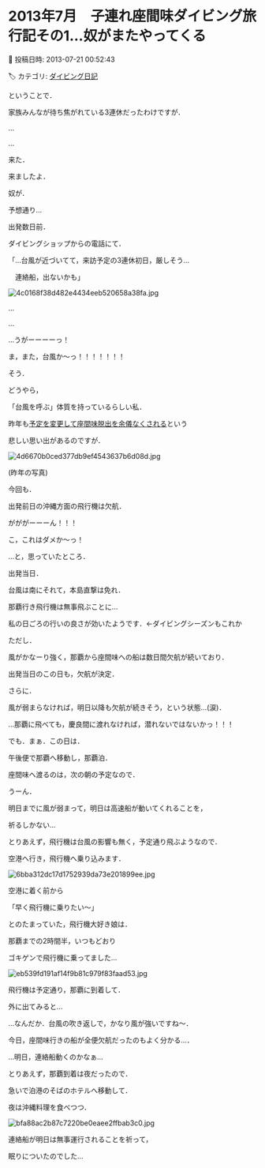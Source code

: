 # 2013年7月　子連れ座間味ダイビング旅行記その1…奴がまたやってくる

📅 投稿日時: 2013-07-21 00:52:43

🏷️ カテゴリ: [ダイビング日記](ce3a7a8d424d112fce83ee85c81a0e344.md)

ということで．


家族みんなが待ち焦がれている3連休だったわけですが．


…


…


来た．


来ましたよ．


奴が．


予想通り…





出発数日前．


ダイビングショップからの電話にて．


「…台風が近づいてて，来訪予定の3連休初日，厳しそう…


　連絡船，出ないかも」




![4c0168f38d482e4434eeb520658a38fa.jpg](images/4c0168f38d482e4434eeb520658a38fa.jpg)




…


…


…うがーーーーっ！


ま，また，台風か～っ！！！！！！！





そう．


どうやら，


「台風を呼ぶ」体質を持っているらしい私．


昨年も[予定を変更して座間味脱出を余儀なくされる](edcda8f84cb51ffcca8cb97912c33cc74.md)という


悲しい思い出があるのですが．




![4d6670b0ced377db9ef4543637b6d08d.jpg](images/4d6670b0ced377db9ef4543637b6d08d.jpg)




(昨年の写真)





今回も．


出発前日の沖縄方面の飛行機は欠航．


がががーーーん！！！


こ，これはダメか～っ！





…と，思っていたところ．


出発当日．


台風は南にそれて，本島直撃は免れ．


那覇行き飛行機は無事飛ぶことに…


私の日ごろの行いの良さが効いたようです．←ダイビングシーズンもこれか





ただし．


風がかなーり強く，那覇から座間味への船は数日間欠航が続いており．


出発当日のこの日も，欠航が決定．


さらに．


風が弱まらなければ，明日以降も欠航が続きそう，という状態…(涙)．





…那覇に飛べても，慶良間に渡れなければ，潜れないではないかっ！！！





でも．まぁ．この日は．


午後便で那覇へ移動し，那覇泊．


座間味へ渡るのは，次の朝の予定なので．





うーん．


明日までに風が弱まって，明日は高速船が動いてくれることを，


祈るしかない…





とりあえず，飛行機は台風の影響も無く，予定通り飛ぶようなので．


空港へ行き，飛行機へ乗り込みます．




![6bba312dc17d1752939da73e201899ee.jpg](images/6bba312dc17d1752939da73e201899ee.jpg)







空港に着く前から


「早く飛行機に乗りたい～」


とのたまっていた，飛行機大好き娘は．


那覇までの2時間半，いつもどおり


ゴキゲンで飛行機に乗ってました…




![eb539fd191af14f9b81c979f83faad53.jpg](images/eb539fd191af14f9b81c979f83faad53.jpg)




飛行機は予定通り，那覇に到着して．


外に出てみると…


…なんだか．台風の吹き返しで，かなり風が強いですね～．


今日，座間味行きの船が全便欠航だったのもよく分かる…．


…明日，連絡船動くのかなぁ…





とりあえず，那覇到着は夜だったので．


急いで泊港のそばのホテルへ移動して．


夜は沖縄料理を食べつつ．




![bfa88ac2b87c7220be0eaee2ffbab3c0.jpg](images/bfa88ac2b87c7220be0eaee2ffbab3c0.jpg)




連絡船が明日は無事運行されることを祈って，


眠りについたのでした…
